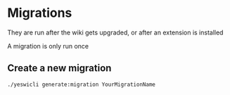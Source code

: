 # Migrations

They are run after the wiki gets upgraded, or after an extension is installed

A migration is only run once

## Create a new migration

`./yeswicli generate:migration YourMigrationName`